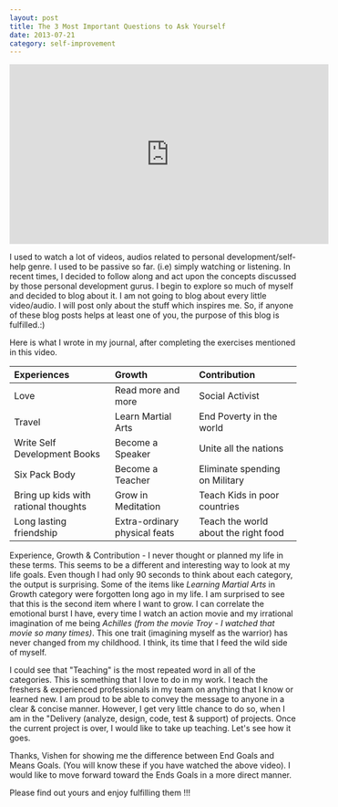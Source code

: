 ```yaml
---
layout: post
title: The 3 Most Important Questions to Ask Yourself
date: 2013-07-21
category: self-improvement
---
```


<iframe width="560" height="315" src="https://www.youtube-nocookie.com/embed/f8eU5Pc-y0g?rel=0" frameborder="0" allow="autoplay; encrypted-media" allowfullscreen></iframe>

I used to watch a lot of videos, audios related to personal development/self-help genre. I used to be passive so far. (i.e) simply watching or listening. In recent times, I decided to follow along and act upon the concepts discussed by those personal development gurus. I begin to explore so much of myself and decided to blog about it. I am not going to blog about every little video/audio. I will post only about the stuff which inspires me. So, if anyone of these blog posts helps at least one of you, the purpose of this blog is fulfilled.:)  
  
Here is what I wrote in my journal, after completing the exercises mentioned in this video.  

|Experiences|Growth|Contribution|
|:---|:---|:---|
|Love|Read more and more|Social Activist|
|Travel|Learn Martial Arts|End Poverty in the world|
|Write Self Development Books|Become a Speaker|Unite all the nations|
|Six Pack Body|Become a Teacher|Eliminate spending on Military|
|Bring up kids with rational thoughts|Grow in Meditation|Teach Kids in poor countries|
|Long lasting friendship|Extra-ordinary physical feats|Teach the world about the right food|
  
Experience, Growth & Contribution - I never thought or planned my life in these terms. This seems to be a different and interesting way to look at my life goals. Even though I had only 90 seconds to think about each category, the output is surprising. Some of the items like *Learning Martial Arts* in Growth category were forgotten long ago in my life. I am surprised to see that this is the second item where I want to grow. I can correlate the emotional burst I have, every time I watch an action movie and my irrational imagination of me being *Achilles (from the movie Troy - I watched that movie so many times)*. This one trait (imagining myself as the warrior) has never changed from my childhood. I think, its time that I feed the wild side of myself.  
  
I could see that "Teaching" is the most repeated word in all of the categories. This is something that I love to do in my work. I teach the freshers & experienced professionals in my team on anything that I know or learned new. I am proud to be able to convey the message to anyone in a clear & concise manner. However, I get very little chance to do so, when I am in the "Delivery (analyze, design, code, test & support) of projects. Once the current project is over, I would like to take up teaching. Let's see how it goes.  
  
Thanks, Vishen for showing me the difference between End Goals and Means Goals. (You will know these if you have watched the above video). I would like to move forward toward the Ends Goals in a more direct manner.  
  
Please find out yours and enjoy fulfilling them !!!
